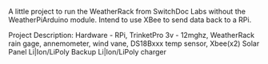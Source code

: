 A little project to run the WeatherRack from SwitchDoc Labs without the WeatherPiArduino module.
Intend to use XBee to send data back to a RPi.

Project Description:
Hardware - 
RPi, 
TrinketPro 3v - 12mghz, 
WeatherRack rain gage, 
annemometer, 
wind vane, 
DS18Bxxx temp sensor, 
Xbee(x2) 
Solar Panel
Li|Ion/LiPoly Backup
Li|Ion/LiPoly charger


